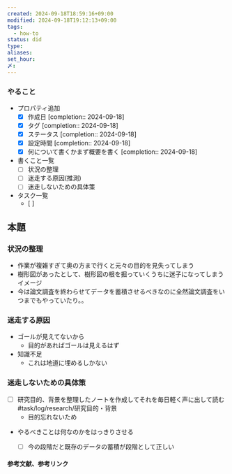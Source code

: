 ```yaml
---
created: 2024-09-18T18:59:16+09:00
modified: 2024-09-18T19:12:13+09:00
tags:
  - how-to
status: did
type: 
aliases: 
set_hour: 
〆: 
---
```

### やること
- プロパティ追加
	- [x] 作成日  [completion:: 2024-09-18]
	- [x] タグ  [completion:: 2024-09-18]
	- [x] ステータス  [completion:: 2024-09-18]
	- [x] 設定時間  [completion:: 2024-09-18]
	- [x] 何について書くかまず概要を書く  [completion:: 2024-09-18]
- 書くこと一覧
	- [ ] 状況の整理
	- [ ] 迷走する原因(推測)
	- [ ] 迷走しないための具体策
- タスク一覧
	- [ ] 
## 本題
### 状況の整理
- 作業が複雑すぎて奥の方まで行くと元々の目的を見失ってしまう
- 樹形図があったとして、樹形図の根を掘っていくうちに迷子になってしまうイメージ
- 今は論文調査を終わらせてデータを蓄積させるべきなのに全然論文調査をいつまでもやっていたり。。
### 迷走する原因
- ゴールが見えてないから
	- 目的があればゴールは見えるはず
- 知識不足
	- これは地道に埋めるしかない
### 迷走しないための具体策
- [ ] 研究目的、背景を整理したノートを作成してそれを毎日軽く声に出して読む #task/log/research/研究目的・背景 
	- 目的忘れないため
- やるべきことは何なのかをはっきりさせる
	- [ ] 今の段階だと既存のデータの蓄積が段階として正しい



#### 参考文献、参考リンク